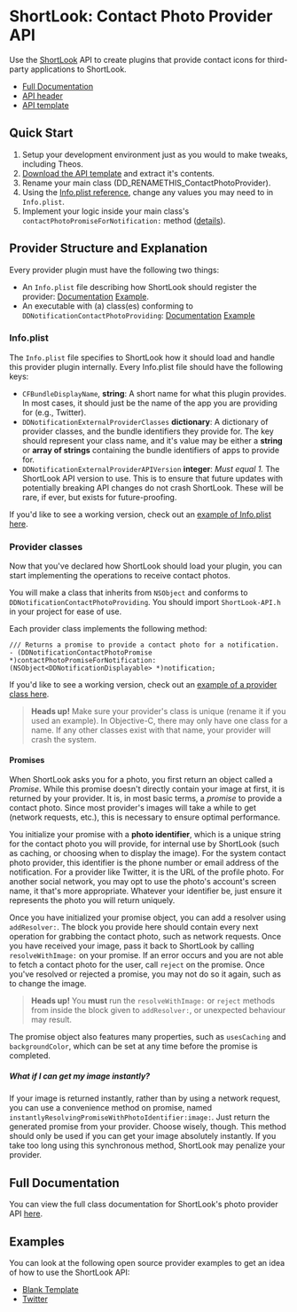# ShortLook: Contact Photo Provider API

Use the [ShortLook](https://dynastic.co/shortlook) API to create plugins that provide contact icons for third-party applications to ShortLook.

- [Full Documentation](https://dynastic.github.io/ShortLook-API/)
- [API header](/ShortLook-API.h)
- [API template](https://www.github.com/dynastic/ShortLook-API-Template/)

## Quick Start

1. Setup your development environment just as you would to make tweaks, including Theos.
2. [Download the API template](https://www.github.com/dynastic/ShortLook-API-Template/archive/master.zip) and extract it's contents.
3. Rename your main class (DD_RENAMETHIS_ContactPhotoProvider).
4. Using the [Info.plist reference](#infoplist), change any values you may need to in `Info.plist`.
5. Implement your logic inside your main class's `contactPhotoPromiseForNotification:` method ([details](#provider-classes)).

## Provider Structure and Explanation

Every provider plugin must have the following two things:

- An `Info.plist` file describing how ShortLook should register the provider: [Documentation](#infoplist) [Example](https://www.github.com/dynastic/ShortLook-API-Template/blob/master/Info.plist).
- An executable with (a) class(es) conforming to `DDNotificationContactPhotoProviding`: [Documentation](#provider-classes) [Example](https://www.github.com/dynastic/ShortLook-API-Template/blob/master/DD_RENAMETHIS_ContactPhotoProvider.m)

### Info.plist

The `Info.plist` file specifies to ShortLook how it should load and handle this provider plugin internally. Every Info.plist file should have the following keys:

- `CFBundleDisplayName`, **string**: A short name for what this plugin provides. In most cases, it should just be the name of the app you are providing for (e.g., Twitter).
- `DDNotificationExternalProviderClasses` **dictionary**: A dictionary of provider classes, and the bundle identifiers they provide for. The key should represent your class name, and it's value may be either a **string** or **array of strings** containing the bundle identifiers of apps to provide for.
- `DDNotificationExternalProviderAPIVersion` **integer**: *Must equal 1.* The ShortLook API version to use. This is to ensure that future updates with potentially breaking API changes do not crash ShortLook. These will be rare, if ever, but exists for future-proofing.

If you'd like to see a working version, check out an [example of Info.plist here](https://www.github.com/dynastic/ShortLook-API-Template/blob/master/Info.plist).

### Provider classes

Now that you've declared how ShortLook should load your plugin, you can start implementing the operations to receive contact photos.

You will make a class that inherits from `NSObject` and conforms to `DDNotificationContactPhotoProviding`. You should import `ShortLook-API.h` in your project for ease of use.

Each provider class implements the following method:

```objc
/// Returns a promise to provide a contact photo for a notification.
- (DDNotificationContactPhotoPromise *)contactPhotoPromiseForNotification:(NSObject<DDNotificationDisplayable> *)notification;
```

If you'd like to see a working version, check out an [example of a provider class here](https://www.github.com/dynastic/ShortLook-API-Template/blob/master/DD_RENAMETHIS_ContactPhotoProvider.m).

> **Heads up!** Make sure your provider's class is unique (rename it if you used an example). In Objective-C, there may only have one class for a name. If any other classes exist with that name, your provider will crash the system.

#### Promises

When ShortLook asks you for a photo, you first return an object called a *Promise*. While this promise doesn't directly contain your image at first, it is returned by your provider. It is, in most basic terms, a *promise* to provide a contact photo. Since most provider's images will take a while to get (network requests, etc.), this is necessary to ensure optimal performance.

You initialize your promise with a **photo identifier**, which is a unique string for the contact photo you will provide, for internal use by ShortLook (such as caching, or choosing when to display the image). For the system contact photo provider, this identifier is the phone number or email address of the notification. For a provider like Twitter, it is the URL of the profile photo. For another social network, you may opt to use the photo's account's screen name, it that's more appropriate. Whatever your identifier be, just ensure it represents the photo you will return uniquely.

Once you have initialized your promise object, you can add a resolver using `addResolver:`. The block you provide here should contain every next operation for grabbing the contact photo, such as network requests. Once you have received your image, pass it back to ShortLook by calling `resolveWithImage:` on your promise. If an error occurs and you are not able to fetch a contact photo for the user, call `reject` on the promise. Once you've resolved or rejected a promise, you may not do so it again, such as to change the image.

> **Heads up!** You **must** run the `resolveWithImage:` or `reject` methods from inside the block given to `addResolver:`, or unexpected behaviour may result.

The promise object also features many properties, such as `usesCaching` and `backgroundColor`, which can be set at any time before the promise is completed.

##### What if I can get my image instantly?

If your image is returned instantly, rather than by using a network request, you can use a convenience method on promise, named `instantlyResolvingPromiseWithPhotoIdentifier:image:`. Just return the generated promise from your provider. Choose wisely, though. This method should only be used if you can get your image absolutely instantly. If you take too long using this synchronous method, ShortLook may penalize your provider.

## Full Documentation

You can view the full class documentation for ShortLook's photo provider API [here](https://dynastic.github.io/ShortLook-API/).

## Examples

You can look at the following open source provider examples to get an idea of how to use the ShortLook API:

- [Blank Template](https://www.github.com/dynastic/ShortLook-API-Template/)
- [Twitter](https://www.github.com/dynastic/ShortLook-Twitter/)